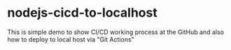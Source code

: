 # nodejs-cicd-to-localhost
This is simple demo to show CI/CD working process at the GitHub and also how to deploy to local host via "Git Actions"
